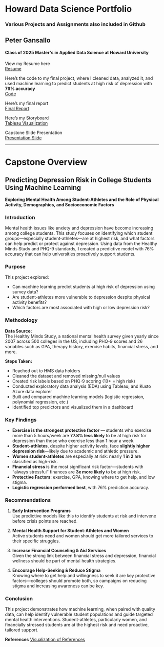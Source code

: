 # Howard Data Science Portfolio
### Various Projects and Assignments also included in Github

## Peter Gansallo  
#### Class of 2025 Master's in Applied Data Science at Howard University

View my Resume here  
[Resume](https://peterg18.github.io/Peter_Gansallo_Resume/)

Here’s the code to my final project, where I cleaned data, analyzed it, and used machine learning to predict students at high risk of depression with **76% accuracy**  
[Code](https://github.com/PeterG18/Data_Science_Howard/tree/4cb74c340c996ab53d5ed49f2b0331534b19999b/Final_Project_Code)

Here’s my final report  
[Final Report](https://github.com/PeterG18/Data_Science_Howard/blob/a65b821aa85968dfad6daad9e5f7e4c878598494/Final_Project_Code/Peter%20Gansallo%20Final%20Report.pdf)

Here’s my Storyboard  
[Tableau Visualization](https://public.tableau.com/views/Story_Draft_revised_51/Dashboard1?:language=en-US&:sid=&:display_count=n&:origin=viz_share_link)

Capstone Slide Presentation  
[Presentation Slide](https://docs.google.com/presentation/d/1xgvdPhUJj6iFV2txR3w2mhQjEKFSFzXXl_nXr0OFvgA/edit?usp=sharing)

---
# Capstone Overview

## **Predicting Depression Risk in College Students Using Machine Learning**

**Exploring Mental Health Among Student-Athletes and the Role of Physical Activity, Demographics, and Socioeconomic Factors**

### **Introduction**

Mental health issues like anxiety and depression have become increasing among college students. This study focuses on identifying which student groups—especially student-athletes—are at highest risk, and what factors can help predict or protect against depression. Using data from the Healthy Minds Study and PHQ-9 standards, I created a predictive model with 76% accuracy that can help universities proactively support students.

### **Purpose**

This project explored:

- Can machine learning predict students at high risk of depression using survey data?
- Are student-athletes more vulnerable to depression despite physical activity benefits?
- Which factors are most associated with high or low depression risk?

### **Methodology**

**Data Source:**  
The Healthy Minds Study, a national mental health survey given yearly since 2007 across 500 colleges in the US, including PHQ-9 scores and 26 variables such as GPA, therapy history, exercise habits, financial stress, and more.

**Steps Taken:**

- Reached out to HMS data holders
- Cleaned the dataset and removed missing/null values
- Created risk labels based on PHQ-9 scoring (10+ = high risk)
- Conducted exploratory data analysis (EDA) using Tableau, and Kusto Azure data explorer
- Built and compared machine learning models (logistic regression, polynomial regression, etc.)
- Identified top predictors and visualized them in a dashboard

### **Key Findings**

- **Exercise is the strongest protective factor** — students who exercise more than 5 hours/week are **77.8% less likely** to be at high risk for depression than those who exercise less than 1 hour a week.
- **Student-athletes**, despite higher activity levels, face **slightly higher depression risk**—likely due to academic and athletic pressure.
- **Women student-athletes** are especially at risk: nearly **1 in 2** are classified as high-risk.
- **Financial stress** is the most significant risk factor—students with “always stressful” finances are **3x more likely** to be at high risk.
- **Protective Factors**: exercise, GPA, knowing where to get help, and low stigma.
- **Logistic regression performed best**, with 76% prediction accuracy.

### **Recommendations**

1. **Early Intervention Programs**  
   Use predictive models like this to identify students at risk and intervene before crisis points are reached.

2. **Mental Health Support for Student-Athletes and Women**  
    Active students need and women should get more tailored services to their specific struggles.

3. **Increase Financial Counseling & Aid Services**  
   Given the strong link between financial stress and depression, financial wellness should be part of mental health strategies.

4. **Encourage Help-Seeking & Reduce Stigma**  
   Knowing where to get help and willingness to seek it are key protective factors—colleges should promote both, so campaigns on reducing stigma and increasing awareness can be key.

### **Conclusion**

This project demonstrates how machine learning, when paired with quality data, can help identify vulnerable student populations and guide targeted mental health interventions. Student-athletes, particularly women, and financially stressed students are at the highest risk and need proactive, tailored support.

**References**
[Visualization of References](https://public.tableau.com/authoring/AnnotatedbibliographyFinal/Dashboard1)
